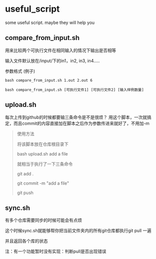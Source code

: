 # useful_script
some useful script. maybe they will help you

## compare_from_input.sh
用来比较两个可执行文件在相同输入的情况下输出是否相等

输入文件默认放在/input/下的in1，in2, in3, in4.....

参数格式 (例子)

```shell
bash compare_from_input.sh 1.out 2.out 6

bash compare_from_input.sh [可执行文件1] [可执行文件2] [输入样例数量]
```


## upload.sh
每次上传到github的时候都要输三条命令是不是很烦？
用这个脚本，一次就搞定，而且commit的内容直接加在脚本之后作为参数传进来就好了，不用加-m

> 使用方法
>
> 将该脚本放在仓库根目录下
>
> bash upload.sh add a file
>
> 就相当于执行了一下三条命令
>
> git add .
>
> git commit -m "add a file"
>
> git push



## sync.sh

有多个仓库需要同步的时候可能会有点烦

这个时候sync.sh就能够帮你把当前文件夹内的所有git仓库都执行git pull 一遍

并且返回各个库的状态

注：有一个功能暂时没有实现：判断pull是否出现错误